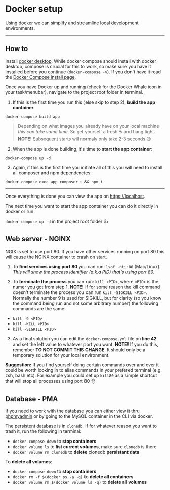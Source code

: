 # Docker setup

Using docker we can simplify and streamline local development environments.

---

## How to

Install [docker desktop](https://www.docker.com/products/docker-desktop). While docker compose should install with docker desktop, compose is crucial for this to work, so make sure you have it installed before you continue (`docker-compose -v`). If you don't have it read the [Docker Compose install page](https://docs.docker.com/compose/install/).

Once you have Docker up and running (check for the Docker Whale icon in your task/menubar), navigate to the project root folder in terminal.

1. If this is the first time you run this (else skip to step 2), **build the app container**:

`docker-compose build app`

> Depending on what images you already have on your local machine _this can take some time_. So get yourself a fresh ☕️ and hang tight. **NOTE!** Subsequent starts will normaly only take 2-3 seconds 😉

2. When the app is done building, it's time to **start the app container**:

`docker-compose up -d`

3. Again, if this is the first time you initiate all of this you will need to install all composer and npm dependencies:

`docker-compose exec app composer i && npm i`

---

Once everything is done you can view the app on [https://localhost](https://localhost).

The next time you want to start the app container you can do it directly in docker or run:

`docker-compose up -d` in the project root folder 👍

## Web server - NGINX

NGIX is set to use port 80. If you have other services running on port 80 this will cause the NGINX container to crash on start.

1. To **find services using port 80** you can run: `lsof -nti:80` (Mac/Linux). _This will show the process identifier (a.k.a PID) that's using port 80._

2. To **terminate the process** you can run: `kill <PID>`, where `<PID>` is the numer you got from step 1. **NOTE!** If for some reason the kill command doesn't terminate the process you can run `kill -SIGKILL <PID>`. Normally the number 9 is used for SIGKILL, but for clarity (so you know the command being run and not some arbitrary number) the following commands are the same:

-   `kill -9 <PID>`
-   `kill -KILL <PID>`
-   `kill -SIGKILL <PID>`

3. As a final solution you can edit the `docker-compose.yml` file on **line 42** and set the left value to whatever port you want. **NOTE!** If you do this, remember **TO NOT COMMIT THIS CHANGE**. It should only be a temporary solution for your local environment.

**Suggestion:** If you find yourself doing certain commands over and over it could be worth looking in to alias commands in your prefered terminal (e.g. zsh, bash etc). For example you could set up `kill80` as a simple shortcut that will stop all processes using port 80 👌

## Database - PMA

If you need to work with the database you can either view it thru [phpmyadmin](http://localhost:8081) or by going to the MySQL container in the CLI via docker.

The persistent database is in `clonedb`. If for whatever reason you want to trash it, run the following in terminal:

-   `docker-compose down` to **stop containers**
-   `docker volume ls` to **list current volumes**, make sure `clonedb` is there
-   `docker volume rm clonedb` to **delete** clonedb **persistant data**

To **delete all volumes**:

-   `docker-compose down` to **stop containers**
-   `docker rm -f $(docker ps -a -q)` to **delete all containers**
-   `docker volume rm $(docker volume ls -q)` to **delete all volumes**
